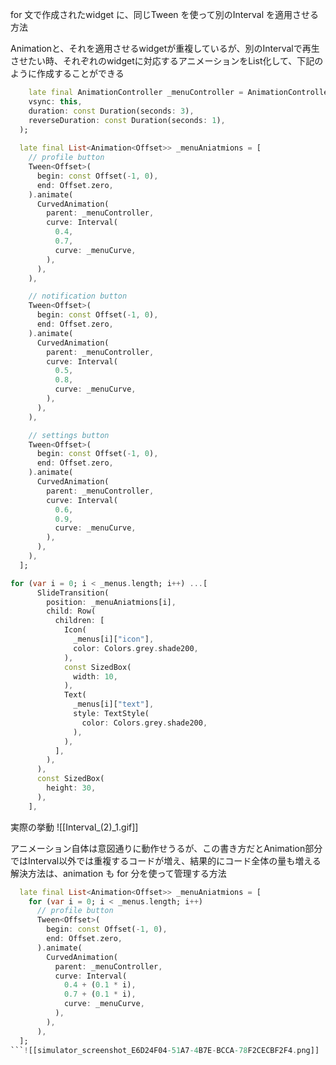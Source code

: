 

for 文で作成されたwidget に、同じTween を使って別のInterval を適用させる方法

Animationと、それを適用させるwidgetが重複しているが、別のIntervalで再生させたい時、それぞれのwidgetに対応するアニメーションをList化して、下記のように作成することができる

```dart
    late final AnimationController _menuController = AnimationController(
    vsync: this,
    duration: const Duration(seconds: 3),
    reverseDuration: const Duration(seconds: 1),
  );
  
  late final List<Animation<Offset>> _menuAniatmions = [
    // profile button
    Tween<Offset>(
      begin: const Offset(-1, 0),
      end: Offset.zero,
    ).animate(
      CurvedAnimation(
        parent: _menuController,
        curve: Interval(
          0.4,
          0.7,
          curve: _menuCurve,
        ),
      ),
    ),

    // notification button
    Tween<Offset>(
      begin: const Offset(-1, 0),
      end: Offset.zero,
    ).animate(
      CurvedAnimation(
        parent: _menuController,
        curve: Interval(
          0.5,
          0.8,
          curve: _menuCurve,
        ),
      ),
    ),

    // settings button
    Tween<Offset>(
      begin: const Offset(-1, 0),
      end: Offset.zero,
    ).animate(
      CurvedAnimation(
        parent: _menuController,
        curve: Interval(
          0.6,
          0.9,
          curve: _menuCurve,
        ),
      ),
    ),
  ];

for (var i = 0; i < _menus.length; i++) ...[
	  SlideTransition(
		position: _menuAniatmions[i],
		child: Row(
		  children: [
			Icon(
			  _menus[i]["icon"],
			  color: Colors.grey.shade200,
			),
			const SizedBox(
			  width: 10,
			),
			Text(
			  _menus[i]["text"],
			  style: TextStyle(
				color: Colors.grey.shade200,
			  ),
			),
		  ],
		),
	  ),
	  const SizedBox(
		height: 30,
	  ),
	],

```

実際の挙動
![[Interval_(2)_1.gif]]

アニメーション自体は意図通りに動作せうるが、この書き方だとAnimation部分ではInterval以外では重複するコードが増え、結果的にコード全体の量も増える
解決方法は、animation も for 分を使って管理する方法

```dart
  late final List<Animation<Offset>> _menuAniatmions = [
    for (var i = 0; i < _menus.length; i++)
      // profile button
      Tween<Offset>(
        begin: const Offset(-1, 0),
        end: Offset.zero,
      ).animate(
        CurvedAnimation(
          parent: _menuController,
          curve: Interval(
            0.4 + (0.1 * i),
            0.7 + (0.1 * i),
            curve: _menuCurve,
          ),
        ),
      ),
  ];
```![[simulator_screenshot_E6D24F04-51A7-4B7E-BCCA-78F2CECBF2F4.png]]